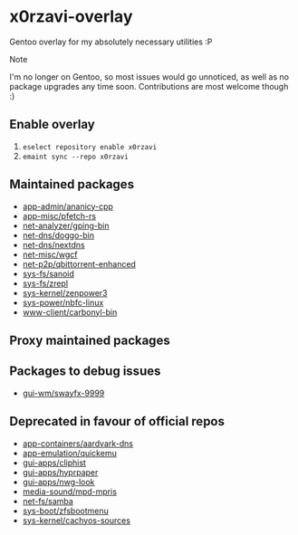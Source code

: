 # x0rzavi-overlay
Gentoo overlay for my absolutely necessary utilities :P

> [!NOTE]
> I'm no longer on Gentoo, so most issues would go unnoticed, as well as no package upgrades any time soon. Contributions are most welcome though :)

## Enable overlay
1. ```eselect repository enable x0rzavi```
2. ```emaint sync --repo x0rzavi```

## Maintained packages
- [app-admin/ananicy-cpp](https://gitlab.com/ananicy-cpp/ananicy-cpp)
- [app-misc/pfetch-rs](https://github.com/Gobidev/pfetch-rs)
- [net-analyzer/gping-bin](https://github.com/orf/gping)
- [net-dns/doggo-bin](https://github.com/mr-karan/doggo)
- [net-dns/nextdns](https://github.com/nextdns/nextdns)
- [net-misc/wgcf](https://github.com/ViRb3/wgcf)
- [net-p2p/qbittorrent-enhanced](https://github.com/c0re100/qBittorrent-Enhanced-Edition)
- [sys-fs/sanoid](https://github.com/jimsalterjrs/sanoid)
- [sys-fs/zrepl](https://github.com/zrepl/zrepl)
- [sys-kernel/zenpower3](https://git.exozy.me/Ta180m/zenpower3)
- [sys-power/nbfc-linux](https://github.com/nbfc-linux/nbfc-linux)
- [www-client/carbonyl-bin](https://github.com/fathyb/carbonyl)

## Proxy maintained packages

## Packages to debug issues
- [gui-wm/swayfx-9999](https://github.com/WillPower3309/swayfx)

## Deprecated in favour of official repos
- [app-containers/aardvark-dns](https://github.com/containers/aardvark-dns)
- [app-emulation/quickemu](https://github.com/quickemu-project/quickemu)
- [gui-apps/cliphist](https://github.com/sentriz/cliphist)
- [gui-apps/hyprpaper](https://github.com/hyprwm/hyprpaper)
- [gui-apps/nwg-look](https://github.com/nwg-piotr/nwg-look)
- [media-sound/mpd-mpris](https://github.com/natsukagami/mpd-mpris)
- [net-fs/samba](https://samba.org/)
- [sys-boot/zfsbootmenu](https://github.com/zbm-dev/zfsbootmenu)
- [sys-kernel/cachyos-sources](https://github.com/CachyOS/kernel-patches)
